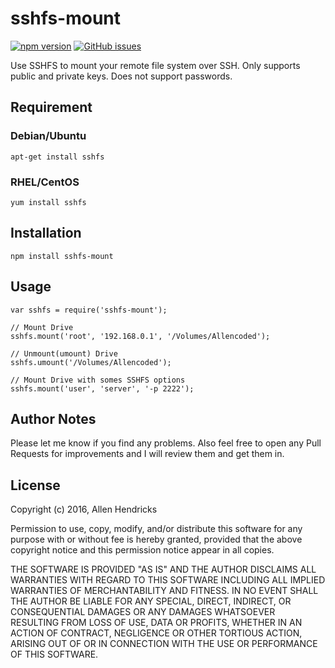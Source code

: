 # sshfs-mount
[![npm version](https://badge.fury.io/js/sshfs-mount.svg)](https://badge.fury.io/js/sshfs-mount)
[![GitHub issues](https://img.shields.io/github/issues/allencoded/sshfs-mount.svg)](https://github.com/allencoded/sshfs-mount/issues)

Use SSHFS to mount your remote file system over SSH. Only supports public and private keys. Does not support passwords.

## Requirement

### Debian/Ubuntu
```apt-get install sshfs```

### RHEL/CentOS
```yum install sshfs```

## Installation
```npm install sshfs-mount```

## Usage
```
var sshfs = require('sshfs-mount');

// Mount Drive
sshfs.mount('root', '192.168.0.1', '/Volumes/Allencoded');

// Unmount(umount) Drive
sshfs.umount('/Volumes/Allencoded');

// Mount Drive with somes SSHFS options
sshfs.mount('user', 'server', '-p 2222');
```

## Author Notes
Please let me know if you find any problems. Also feel free to open any Pull Requests for improvements and I will review them and get them in.

## License
Copyright (c) 2016, Allen Hendricks

Permission to use, copy, modify, and/or distribute this software for any purpose with or without fee is hereby granted, provided that the above copyright notice and this permission notice appear in all copies.

THE SOFTWARE IS PROVIDED "AS IS" AND THE AUTHOR DISCLAIMS ALL WARRANTIES WITH REGARD TO THIS SOFTWARE INCLUDING ALL IMPLIED WARRANTIES OF MERCHANTABILITY AND FITNESS. IN NO EVENT SHALL THE AUTHOR BE LIABLE FOR ANY SPECIAL, DIRECT, INDIRECT, OR CONSEQUENTIAL DAMAGES OR ANY DAMAGES WHATSOEVER RESULTING FROM LOSS OF USE, DATA OR PROFITS, WHETHER IN AN ACTION OF CONTRACT, NEGLIGENCE OR OTHER TORTIOUS ACTION, ARISING OUT OF OR IN CONNECTION WITH THE USE OR PERFORMANCE OF THIS SOFTWARE.
